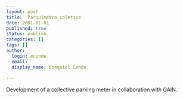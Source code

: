```yaml
---
layout: post
title:  Parquímetro coletivo
date: 2001-01-01
published: true
status: publish
categories: []
tags: []
author:
  login: econde
  email: 
  display_name: Ezequiel Conde
  
---
```

Development of a collective parking meter in collaboration with GAIN.

